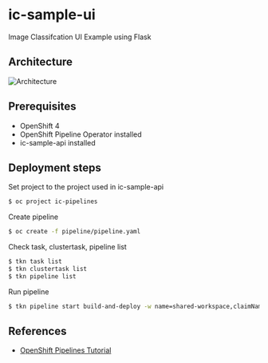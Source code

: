 # ic-sample-ui

Image Classifcation UI Example using Flask  

## Architecture

![Architecture](https://github.com/mmitsugi/ic-sample-api/blob/main/doc/images/architecture_ui_and_api.png)

## Prerequisites

* OpenShift 4
* OpenShift Pipeline Operator installed
* ic-sample-api installed

## Deployment steps

Set project to the project used in ic-sample-api
```bash
$ oc project ic-pipelines
```
Create pipeline
```bash
$ oc create -f pipeline/pipeline.yaml
```
Check task, clustertask, pipeline list
```bash
$ tkn task list
$ tkn clustertask list
$ tkn pipeline list
```
Run pipeline
```bash
$ tkn pipeline start build-and-deploy -w name=shared-workspace,claimName=model-pv-claim -p deployment-name=ic-sample-ui -p git-url=https://github.com/duss023/ic-sample-ui.git -p IMAGE=image-registry.openshift-image-registry.svc:5000/ic-pipelines/ic-sample-ui --use-param-defaults
```

## References

* [OpenShift Pipelines Tutorial](https://github.com/openshift/pipelines-tutorial)
